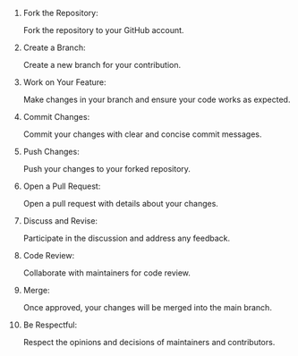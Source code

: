 1. Fork the Repository:

    Fork the repository to your GitHub account.

2. Create a Branch:

    Create a new branch for your contribution.

3. Work on Your Feature:

    Make changes in your branch and ensure your code works as expected.

4. Commit Changes:

    Commit your changes with clear and concise commit messages.

5. Push Changes:

    Push your changes to your forked repository.

6. Open a Pull Request:

    Open a pull request with details about your changes.

7. Discuss and Revise:

    Participate in the discussion and address any feedback.

8. Code Review:

    Collaborate with maintainers for code review.

9. Merge:

    Once approved, your changes will be merged into the main branch.

10. Be Respectful:

    Respect the opinions and decisions of maintainers and contributors.
